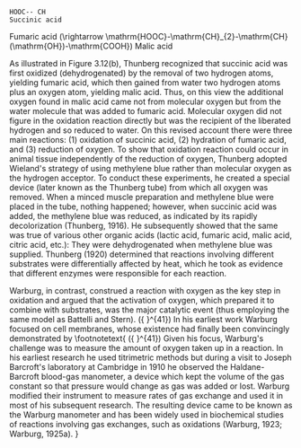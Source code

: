 ```
HOOC-- CH
Succinic acid
```
Fumaric acid
\(\rightarrow \mathrm{HOOC}-\mathrm{CH}_{2}-\mathrm{CH}(\mathrm{OH})-\mathrm{COOH}\)
Malic acid

As illustrated in Figure 3.12(b), Thunberg recognized that succinic acid was first oxidized (dehydrogenated) by the removal of two hydrogen atoms, yielding fumaric acid, which then gained from water two hydrogen atoms plus an oxygen atom, yielding malic acid. Thus, on this view the additional oxygen found in malic acid came not from molecular oxygen but from the water molecule that was added to fumaric acid. Molecular oxygen did not figure in the oxidation reaction directly but was the recipient of the liberated hydrogen and so reduced to water. On this revised account there were three main reactions: (1) oxidation of succinic acid, (2) hydration of fumaric acid, and (3) reduction of oxygen. To show that oxidation reaction could occur in animal tissue independently of the reduction of oxygen, Thunberg adopted Wieland's strategy of using methylene blue rather than molecular oxygen as the hydrogen acceptor. To conduct these experiments, he created a special device (later known as the Thunberg tube) from which all oxygen was removed. When a minced muscle preparation and methylene blue were placed in the tube, nothing happened; however, when succinic acid was added, the methylene blue was reduced, as indicated by its rapidly decolorization (Thunberg, 1916). He subsequently showed that the same was true of various other organic acids (lactic acid, fumaric acid, malic acid, citric acid, etc.): They were dehydrogenated when methylene blue was supplied. Thunberg (1920) determined that reactions involving different substrates were differentially affected by heat, which he took as evidence that different enzymes were responsible for each reaction.

Warburg, in contrast, construed a reaction with oxygen as the key step in oxidation and argued that the activation of oxygen, which prepared it to combine with substrates, was the major catalytic event (thus employing the same model as Battelli and Stern). \({ }^{41}\) In his earliest work Warburg focused on cell membranes, whose existence had finally been convincingly demonstrated by
\footnotetext{
\({ }^{41}\) Given his focus, Warburg's challenge was to measure the amount of oxygen taken up in a reaction. In his earliest research he used titrimetric methods but during a visit to Joseph Barcroft's laboratory at Cambridge in 1910 he observed the Haldane-Barcroft blood-gas manometer, a device which kept the volume of the gas constant so that pressure would change as gas was added or lost. Warburg modified their instrument to measure rates of gas exchange and used it in most of his subsequent research. The resulting device came to be known as the Warburg manometer and has been widely used in biochemical studies of reactions involving gas exchanges, such as oxidations (Warburg, 1923; Warburg, 1925a).
}